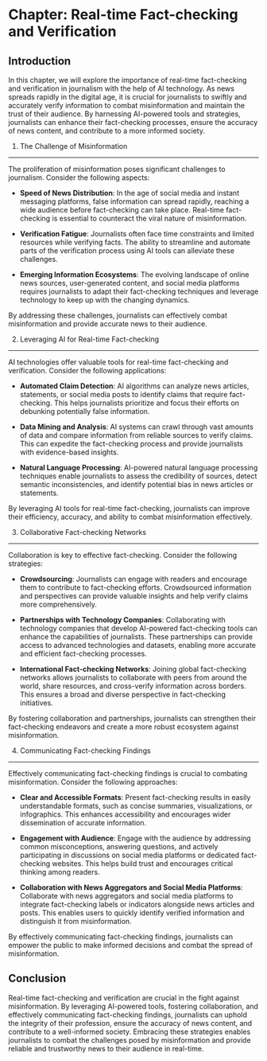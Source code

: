Chapter: Real-time Fact-checking and Verification
=================================================

Introduction
------------

In this chapter, we will explore the importance of real-time fact-checking and verification in journalism with the help of AI technology. As news spreads rapidly in the digital age, it is crucial for journalists to swiftly and accurately verify information to combat misinformation and maintain the trust of their audience. By harnessing AI-powered tools and strategies, journalists can enhance their fact-checking processes, ensure the accuracy of news content, and contribute to a more informed society.

1. The Challenge of Misinformation
----------------------------------

The proliferation of misinformation poses significant challenges to journalism. Consider the following aspects:

* **Speed of News Distribution**: In the age of social media and instant messaging platforms, false information can spread rapidly, reaching a wide audience before fact-checking can take place. Real-time fact-checking is essential to counteract the viral nature of misinformation.

* **Verification Fatigue**: Journalists often face time constraints and limited resources while verifying facts. The ability to streamline and automate parts of the verification process using AI tools can alleviate these challenges.

* **Emerging Information Ecosystems**: The evolving landscape of online news sources, user-generated content, and social media platforms requires journalists to adapt their fact-checking techniques and leverage technology to keep up with the changing dynamics.

By addressing these challenges, journalists can effectively combat misinformation and provide accurate news to their audience.

2. Leveraging AI for Real-time Fact-checking
--------------------------------------------

AI technologies offer valuable tools for real-time fact-checking and verification. Consider the following applications:

* **Automated Claim Detection**: AI algorithms can analyze news articles, statements, or social media posts to identify claims that require fact-checking. This helps journalists prioritize and focus their efforts on debunking potentially false information.

* **Data Mining and Analysis**: AI systems can crawl through vast amounts of data and compare information from reliable sources to verify claims. This can expedite the fact-checking process and provide journalists with evidence-based insights.

* **Natural Language Processing**: AI-powered natural language processing techniques enable journalists to assess the credibility of sources, detect semantic inconsistencies, and identify potential bias in news articles or statements.

By leveraging AI tools for real-time fact-checking, journalists can improve their efficiency, accuracy, and ability to combat misinformation effectively.

3. Collaborative Fact-checking Networks
---------------------------------------

Collaboration is key to effective fact-checking. Consider the following strategies:

* **Crowdsourcing**: Journalists can engage with readers and encourage them to contribute to fact-checking efforts. Crowdsourced information and perspectives can provide valuable insights and help verify claims more comprehensively.

* **Partnerships with Technology Companies**: Collaborating with technology companies that develop AI-powered fact-checking tools can enhance the capabilities of journalists. These partnerships can provide access to advanced technologies and datasets, enabling more accurate and efficient fact-checking processes.

* **International Fact-checking Networks**: Joining global fact-checking networks allows journalists to collaborate with peers from around the world, share resources, and cross-verify information across borders. This ensures a broad and diverse perspective in fact-checking initiatives.

By fostering collaboration and partnerships, journalists can strengthen their fact-checking endeavors and create a more robust ecosystem against misinformation.

4. Communicating Fact-checking Findings
---------------------------------------

Effectively communicating fact-checking findings is crucial to combating misinformation. Consider the following approaches:

* **Clear and Accessible Formats**: Present fact-checking results in easily understandable formats, such as concise summaries, visualizations, or infographics. This enhances accessibility and encourages wider dissemination of accurate information.

* **Engagement with Audience**: Engage with the audience by addressing common misconceptions, answering questions, and actively participating in discussions on social media platforms or dedicated fact-checking websites. This helps build trust and encourages critical thinking among readers.

* **Collaboration with News Aggregators and Social Media Platforms**: Collaborate with news aggregators and social media platforms to integrate fact-checking labels or indicators alongside news articles and posts. This enables users to quickly identify verified information and distinguish it from misinformation.

By effectively communicating fact-checking findings, journalists can empower the public to make informed decisions and combat the spread of misinformation.

Conclusion
----------

Real-time fact-checking and verification are crucial in the fight against misinformation. By leveraging AI-powered tools, fostering collaboration, and effectively communicating fact-checking findings, journalists can uphold the integrity of their profession, ensure the accuracy of news content, and contribute to a well-informed society. Embracing these strategies enables journalists to combat the challenges posed by misinformation and provide reliable and trustworthy news to their audience in real-time.
